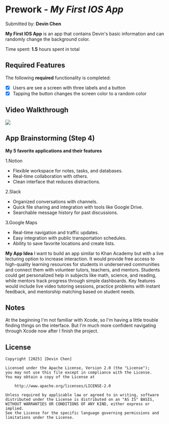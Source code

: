 # Prework - *My First IOS App*

Submitted by: **Devin Chen**

**My First IOS App** is an app that contains Devin's basic information and can randomly change the background color. 

Time spent: **1.5** hours spent in total

## Required Features

The following **required** functionality is completed:

- [x] Users are see a screen with three labels and a button
- [x] Tapping the button changes the screen color to a random color

## Video Walkthrough
<div>
    <a href="https://www.loom.com/share/81328dc79fc7439c887cc4042f4c6a4d">
    </a>
    <a href="https://www.loom.com/share/81328dc79fc7439c887cc4042f4c6a4d">
      <img style="max-width:300px;" src="https://cdn.loom.com/sessions/thumbnails/81328dc79fc7439c887cc4042f4c6a4d-9cd0063c7ee4ed63-full-play.gif">
    </a>
  </div>

## App Brainstorming (Step 4)
**My 5 favorite applications and their features**

1.Notion
- Flexible workspace for notes, tasks, and databases.
- Real-time collaboration with others.
- Clean interface that reduces distractions.

2.Slack 
- Organized conversations with channels.
- Quick file sharing and integration with tools like Google Drive.
- Searchable message history for past discussions.

3.Google Maps
- Real-time navigation and traffic updates.
- Easy integration with public transportation schedules.
- Ability to save favorite locations and create lists.

**My App Idea**
I want to build an app similar to Khan Academy but with a live lecturing option to increase interaction. It would provide free access to high-quality learning resources for students in underserved communities and connect them with volunteer tutors, teachers, and mentors. Students could get personalized help in subjects like math, science, and reading, while mentors track progress through simple dashboards. Key features would include live video tutoring sessions, practice problems with instant feedback, and mentorship matching based on student needs.


## Notes

At the beginning I'm not familiar with Xcode, so I'm having a little trouble finding things on the interface. But I'm much more confident navigating through Xcode now after I finish the project.

## License

    Copyright [2025] [Devin Chen]

    Licensed under the Apache License, Version 2.0 (the "License");
    you may not use this file except in compliance with the License.
    You may obtain a copy of the License at

        http://www.apache.org/licenses/LICENSE-2.0

    Unless required by applicable law or agreed to in writing, software
    distributed under the License is distributed on an "AS IS" BASIS,
    WITHOUT WARRANTIES OR CONDITIONS OF ANY KIND, either express or implied.
    See the License for the specific language governing permissions and
    limitations under the License.
